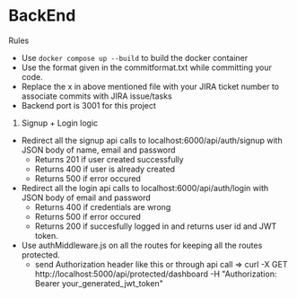 # BackEnd

Rules

- Use `docker compose up --build` to build the docker container
- Use the format given in the commitformat.txt while committing your code.
- Replace the x in above mentioned file with your JIRA ticket number to associate commits with JIRA issue/tasks
- Backend port is 3001 for this project

1. Signup + Login logic

- Redirect all the signup api calls to localhost:6000/api/auth/signup with JSON body of name, email and password
  - Returns 201 if user created successfully
  - Returns 400 if user is already created
  - Returns 500 if error occured
- Redirect all the login api calls to localhost:6000/api/auth/login with JSON body of email and password
  - Returns 400 if credentials are wrong
  - Returns 500 if error occured
  - Returns 200 if succesfully logged in and returns user id and JWT token.
- Use authMiddleware.js on all the routes for keeping all the routes protected.
  - send Authorization header like this or through api call => curl -X GET http://localhost:5000/api/protected/dashboard -H "Authorization: Bearer your_generated_jwt_token"

